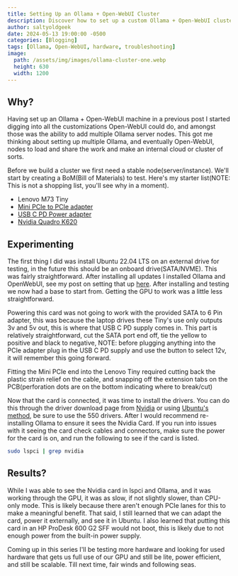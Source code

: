 ```yaml
---
title: Setting Up an Ollama + Open-WebUI Cluster
description: Discover how to set up a custom Ollama + Open-WebUI cluster. This guide covers hardware setup, installation, and tips for creating a scalable internal cloud.
author: saltyoldgeek
date: 2024-05-13 19:00:00 -0500
categories: [Blogging]
tags: [Ollama, Open-WebUI, hardware, troubleshooting]
image:
  path: /assets/img/images/ollama-cluster-one.webp
  height: 630
  width: 1200
---
```


## Why?

Having set up an Ollama + Open-WebUI machine in a previous post I started digging into all the customizations Open-WebUI could do, and amongst those was the ability to add multiple Ollama server nodes. This got me thinking about setting up multiple Ollama, and eventually Open-WebUI, nodes to load and share the work and make an internal cloud or cluster of sorts.

Before we build a cluster we first need a stable node(server/instance). We'll start by creating a BoM(Bill of Materials) to test. Here's my starter list(NOTE: This is not a shopping list, you'll see why in a moment).

- Lenovo M73 Tiny
- [Mini PCIe to PCIe adapter](https://www.amazon.com/dp/B07F3TQ26Y?psc=1&ref=ppx_yo2ov_dt_b_product_details)
- [USB C PD Power adapter](https://www.amazon.com/gp/product/B0BGJ1NF28/ref=ppx_yo_dt_b_asin_title_o05_s00?ie=UTF8&th=1)
- [Nvidia Quadro K620](https://www.amazon.com/dp/B09MMHX514?psc=1&ref=ppx_yo2ov_dt_b_product_details)

## Experimenting

The first thing I did was install Ubuntu 22.04 LTS on an external drive for testing, in the future this should be an onboard drive(SATA/NVME). This was fairly straightforward. After installing all updates I installed Ollama and OpenWebUI, see my post on setting that up [here](https://www.saltyoldgeek.com/posts/ollama-llama3-openwebui/?utm_source=internal). After installing and testing we now had a base to start from. Getting the GPU to work was a little less straightforward.

Powering this card was not going to work with the provided SATA to 6 Pin adapter, this was because the laptop drives these Tiny's use only outputs 3v and 5v out, this is where that USB C PD supply comes in. This part is relatively straightforward, cut the SATA port end off, tie the yellow to positive and black to negative, NOTE: before plugging anything into the PCIe adapter plug in the USB C PD supply and use the button to select 12v, it will remember this going forward.

Fitting the Mini PCIe end into the Lenovo Tiny required cutting back the plastic strain relief on the cable, and snapping off the extension tabs on the PCB(perforation dots are on the bottom indicating where to break/cut)

Now that the card is connected, it was time to install the drivers. You can do this through the driver download page from [Nvidia](https://www.nvidia.com/download/index.aspx) or using [Ubuntu's method](https://ubuntu.com/server/docs/nvidia-drivers-installation), be sure to use the 550 drivers. After I would recommend re-installing Ollama to ensure it sees the Nvidia Card. If you run into issues with it seeing the card check cables and connectors, make sure the power for the card is on, and run the following to see if the card is listed.

```bash
sudo lspci | grep nvidia
```

## Results?

While I was able to see the Nvidia card in lspci and Ollama, and it was working through the GPU, it was as slow, if not slightly slower, than CPU-only mode. This is likely because there aren't enough PCIe lanes for this to make a meaningful benefit. That said, I still learned that we can adapt the card, power it externally, and see it in Ubuntu. I also learned that putting this card in an HP ProDesk 600 G2 SFF would not boot, this is likely due to not enough power from the built-in power supply.

Coming up in this series I'll be testing more hardware and looking for used hardware that gets us full use of our GPU and still be lite, power efficient, and still be scalable. Till next time, fair winds and following seas.
